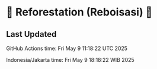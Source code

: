 
# 🌳 Reforestation (Reboisasi) 🌲

## Last Updated

GitHub Actions time: Fri May  9 11:18:22 UTC 2025

Indonesia/Jakarta time: Fri May  9 18:18:22 WIB 2025
